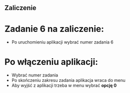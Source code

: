 ## Zaliczenie

# Zadanie 6 na zaliczenie:
- Po uruchomieniu aplikacji wybrać numer zadania 6

# Po włączeniu aplikacji:
- Wybrać numer zadania
- Po skończeniu zakresu zadania aplikacja wraca do menu
- Aby wyjść z aplikacji trzeba w menu wybrać **opcję 0**
